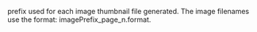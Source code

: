 prefix used for each image thumbnail file generated. The image filenames use the format: imagePrefix_page_n.format.